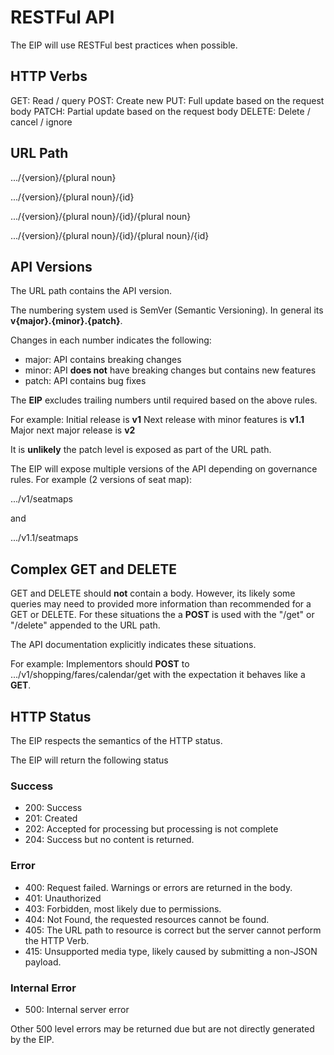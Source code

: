 # RESTFul API
The EIP will use RESTFul best practices when possible.

## HTTP Verbs
GET: Read / query
POST: Create new
PUT: Full update based on the request body
PATCH: Partial update based on the request body
DELETE: Delete / cancel / ignore

## URL Path

.../{version}/{plural noun}

.../{version}/{plural noun}/{id}

.../{version}/{plural noun}/{id}/{plural noun}

.../{version}/{plural noun}/{id}/{plural noun}/{id}

## API Versions
The URL path contains the API version.

The numbering system used is SemVer (Semantic Versioning). In general its **v{major}.{minor}.{patch}**.

Changes in each number indicates the following:

- major: API contains breaking changes
- minor: API **does not** have breaking changes but contains new features
- patch: API contains bug fixes

The **EIP** excludes trailing numbers until required based on the above rules.

For example:
Initial release is **v1**
Next release with minor features is **v1.1**
Major next major release is **v2**

It is **unlikely** the patch level is exposed as part of the URL path. 

The EIP will expose multiple versions of the API depending on governance rules.
For example (2 versions of seat map):

.../v1/seatmaps

and

.../v1.1/seatmaps

## Complex GET and DELETE
GET and DELETE should **not** contain a body.  However, its likely some queries may need to provided more information than recommended for a GET or DELETE.  For these situations the a **POST** is used with the "/get" or "/delete" appended to the URL path.

The API documentation explicitly indicates these situations.

For example:
Implementors should **POST** to .../v1/shopping/fares/calendar/get with the expectation it behaves like a **GET**.

## HTTP Status
The EIP respects the semantics of the HTTP status.

The EIP will return the following status
### Success

- 200: Success
- 201: Created
- 202: Accepted for processing but processing is not complete
- 204: Success but no content is returned.

### Error

- 400: Request failed.  Warnings or errors are returned in the body.
- 401: Unauthorized
- 403: Forbidden, most likely due to permissions.
- 404: Not Found, the requested resources cannot be found.
- 405: The URL path to resource is correct but the server cannot perform the HTTP Verb.
- 415: Unsupported media type, likely caused by submitting a non-JSON payload.

### Internal Error

- 500: Internal server error

Other 500 level errors may be returned due but are not directly generated by the EIP.
